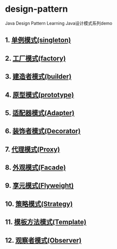 # design-pattern
Java Design Pattern Learning   Java设计模式系列demo

## 1. [单例模式(singleton)](https://www.lixueduan.com/posts/53093.html)

## 2. [工厂模式(factory)](https://www.lixueduan.com/posts/34710.html)

## 3. [建造者模式(builder)](https://www.lixueduan.com/posts/52453.html)

## 4. [原型模式(prototype)](https://www.lixueduan.com/posts/24b6c0e4.html)

## 5. [适配器模式(Adapter)](https://www.lixueduan.com/posts/f444ac9.html)

## 6. [装饰者模式(Decorator)](https://www.lixueduan.com/posts/75903408.html)

## 7. [代理模式(Proxy)](https://www.lixueduan.com/posts/ae2a93bd.html)

## 8. [外观模式(Facade)](https://www.lixueduan.com/posts/22a51705.html)

## 9. [享元模式(Flyweight)](https://www.lixueduan.com/posts/34e634e7.html)

## 10. [策略模式(Strategy)](https://www.lixueduan.com/posts/a7982bdc.html)

## 11. [模板方法模式(Template)](https://www.lixueduan.com/posts/57ae709c.html)

## 12. [观察者模式(Observer)](https://www.lixueduan.com/posts/48bcf013.html)

